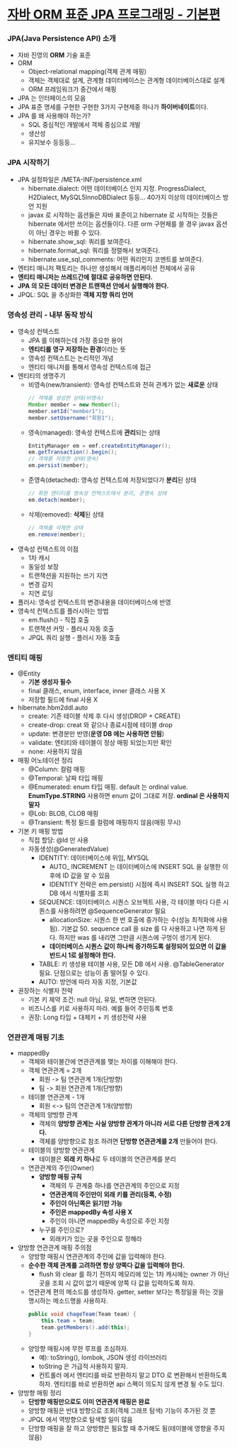 # [자바 ORM 표준 JPA 프로그래밍 - 기본편](https://www.inflearn.com/course/ORM-JPA-Basic)

### JPA(Java Persistence API) 소개
- 자바 진영의 **ORM** 기술 표준
- ORM
    - Object-relational mapping(객체 관계 매핑)
    - 객체는 객체대로 설계, 관계형 데이터베이스는 관계형 데이터베이스대로 설계
    - ORM 프레임워크가 중간에서 매핑
- JPA 는 인터페이스의 모음
- JPA 표준 명세를 구현한 구현한 3가지 구현제중 하나가 **하이버네이트**이다.
- JPA 를 왜 사용해야 하는가?
    - SQL 중심적인 개발에서 객체 중심으로 개발
    - 생산성
    - 유지보수 등등등...

### JPA 시작하기
- JPA 설정파일은 /META-INF/persistence.xml
    - hibernate.dialect: 어떤 데이터베이스 인지 지정. ProgressDialect, H2Dialect, MySQL5InnoDBDialect 등등... 40가지 이상의 데이터베이스 방언 지원
    - javax 로 시작하는 옵션들은 자바 표준이고 hibernate 로 시작하는 것들은 hibernate 에서만 쓰이는 옵션들이다. 다른 orm 구현체를 쓸 경우 javax 옵션이 아닌 경우는 바뀔 수 있다.
    - hibernate.show_sql: 쿼리를 보여준다.
    - hibernate.format_sql: 쿼리를 정렬해서 보여준다.
    - hibernate.use_sql_comments: 어떤 쿼리인지 코멘트를 보여준다.
- 엔티티 매니저 팩토리는 하나만 생성해서 애플리케이션 전체에서 공유
- **엔티티 매니저는 쓰레드간에 절대로 공유하면 안된다.**
- **JPA 의 모든 데이터 변경은 트랜잭션 안에서 실행해야 한다.**
- JPQL: SQL 을 추상화한 **객체 지향 쿼리 언어**

### 영속성 관리 - 내부 동작 방식
- 영속성 컨텍스트
    - JPA 를 이해하는데 가장 중요한 용어
    - **엔티티를 영구 저장하는 환경**이라는 뜻
    - 영속성 컨텍스트는 논리적인 개념
    - 엔티티 매니저를 통해서 영속성 컨텍스트에 접근
- 엔티티의 생명주기
    - 비영속(new/transient): 영속성 컨텍스트와 전혀 관계가 없는 **새로운** 상태
      ~~~ java
      // 객체를 생성한 상태(비영속)
      Member member = new Member();
      member.setId("member1");
      member.setUsername("회원1");
      ~~~
    - 영속(managed): 영속성 컨텍스트에 **관리**되는 상태
      ~~~ java
      EntityManager em = emf.createEntityManager();
      em.getTransaction().begin();
      // 객체를 저장한 상태(영속)
      em.persist(member);
      ~~~
    - 준영속(detached): 영속성 컨텍스트에 저장되었다가 **분리**된 상태
      ~~~ java
      // 회원 엔티티를 영속성 컨텍스트에서 분리, 준영속 상태
      em.detach(member);
      ~~~
    - 삭제(removed): **삭제**된 상태
      ~~~ java
      // 객체를 삭제한 상태
      em.remove(member);
      ~~~
- 영속성 컨텍스트의 이점
    - 1차 캐시
    - 동일성 보장
    - 트랜잭션을 지원하는 쓰기 지연
    - 변경 감지
    - 지연 로딩
- 플러시: 영속성 컨텍스트의 변경내용을 데이터베이스에 반영
- 영속석 컨텍스트를 플러시하는 방법
    - em.flush() - 직접 호출
    - 트랜잭션 커밋 - 플러시 자동 호출
    - JPQL 쿼리 실행 - 플러시 자동 호출

### 엔티티 매핑
- @Entity
    - **기본 생성자 필수**
    - final 클래스, enum, interface, inner 클래스 사용 X
    - 저장할 필드에 final 사용 X
- hibernate.hbm2ddl.auto
    - create: 기존 테이블 삭제 후 다시 생성(DROP + CREATE)
    - create-drop: creat 와 같으나 종료시점에 테이블 drop
    - update: 변경분만 반영(**운영 DB 에는 사용하면 안됨**)
    - validate: 엔티티와 테이블이 정상 매핑 되었는지만 확인
    - none: 사용하지 않음
- 매핑 어노테이션 정리
    - @Column: 컬럼 매핑
    - @Temporal: 날짜 타입 매핑
    - @Enumerated: enum 타입 매핑. default 는 ordinal value. **EnumType.STRING** 사용하면 enum 값이 그대로 저장. **ordinal 은 사용하지 말자**
    - @Lob: BLOB, CLOB 매핑
    - @Transient: 특정 필드를 컬럼에 매핑하지 않음(매핑 무시)
- 기본 키 매핑 방법
    - 직접 할당: @Id 만 사용
    - 자동생성(@GeneratedValue)
        - IDENTITY: 데이터베이스에 위임, MYSQL
            - AUTO_ INCREMENT 는 데이터베이스에 INSERT SQL 을 실행한 이후에 ID 값을 알 수 있음
            - IDENTITY 전략은 em.persist() 시점에 즉시 INSERT SQL 실행 하고 DB 에서 식별자를 조회
        - SEQUENCE: 데이터베이스 시퀀스 오브젝트 사용, 각 테이블 마다 다른 시퀀스를 사용하려면 @SequenceGenerator 필요
            - allocationSize: 시퀀스 한 번 호출에 증가하는 수(성능 최적화에 사용됨). 기본값 50. sequence call 을 size 를 다 사용하고 나면 하게 된다.
              하지만 was 를 내리면 그만큼 시퀀스에 구멍이 생기게 된다.
            - **데이터베이스 시퀀스 값이 하나씩 증가하도록 설정되어 있으면 이 값을 반드시 1로 설정해야 한다.**
        - TABLE: 키 생성용 테이블 사용, 모든 DB 에서 사용. @TableGenerator 필요. 단점으로는 성능이 좀 떨어질 수 있다.
        - AUTO: 방언에 따라 자동 지정, 기본값
- 권장하는 식별자 전략
    - 기본 키 제약 조건: null 아님, 유일, 변하면 안된다.
    - 비즈니스를 키로 사용하지 마라. 예를 들어 주민등록 번호
    - 권장: Long 타입 + 대체키 + 키 생성전략 사용

### 연관관계 매핑 기초
- mappedBy
    - 객체와 테이블간에 연관관계를 맺는 차이를 이해해야 한다.
    - 객체 연관관계 = 2개
        - 회원 -> 팀 연관관계 1개(단방향)
        - 팀 -> 회원 연관관계 1개(단방향)
    - 테이블 연관관계 - 1개
        - 회원 <-> 팀의 연관관계 1개(양방향)
    - 객체의 양방향 관계
        - 객체의 **양방향 관계는 사실 양방향 관계가 아니라 서로 다른 단방향 관계 2개다.**
        - 객체를 양방향으로 참조 하려면 **단방향 연관관계를 2개** 만들어야 한다. 
    - 테이블의 양방향 연관관계
        - 테이블은 **외래 키 하나**로 두 테이블의 연관관계를 분리
    - 연관관계의 주인(Owner)
        - **양방향 매핑 규칙**
            - 객체의 두 관계중 하나를 연관관계의 주인으로 지정
            - **연관관계의 주인만이 외래 키를 관리(등록, 수정)**
            - **주인이 아닌쪽은 읽기만 가능**
            - **주인은 mappedBy 속성 사용 X**
            - 주인이 아니면 mappedBy 속성으로 주인 지정
        - 누구를 주인으로?
            - 외래키가 있는 곳을 주인으로 정해라
- 양방향 연관관계 매핑 주의점 
    - 양방향 매핑시 연관관계의 주인에 값을 입력해야 한다.
    - **순수한 객체 관계를 고려하면 항상 양쪽다 값을 입력해야 한다.** 
        - flush 와 clear 를 하기 전까지 메모리에 있는 1차 캐시에는 owner 가 아닌 곳을 조회 시 값이 없기 때문에 양쪽 다 값을 입력하도록 하자.
    - 연관관계 편의 메소드를 생성하자. getter, setter 보다는 특정일을 하는 것을 명시하는 메소드명을 사용하자.
        ~~~ java
        public void chageTeam(Team team) {
            this.team = team;
            team.getMembers().add(this);
        }
        ~~~
    - 양망향 매핑시에 무한 루프를 조심하자.
        - 예):  toString(), lombok, JSON 생성 라이브러리
        - toString 은 가급적 사용하지 말자.
        - 컨트롤러 에서 엔티티를 바로 반환하지 말고 DTO 로 변환해서 반환하도록 하자. 엔티티를 바로 반환하면 api 스펙이 의도치 않게 변경 될 수도 있다.
- 양방향 매핑 정리
    - **단방향 매핑만으로도 이미 연관관계 매핑은 완료**
    - 양방향 매핑은 반대 방향으로 조회(객체 그래프 탐색) 기능이 추가된 것 뿐
    - JPQL 에서 역방향으로 탐색할 일이 많음
    - 단방향 매핑을 잘 하고 양방향은 필요할 때 추가해도 됨(테이블에 영향을 주지 않음)